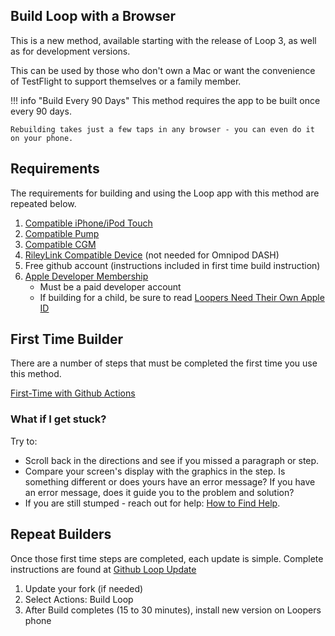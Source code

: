 ## Build Loop with a Browser

This is a new method, available starting with the release of Loop 3, as well as for development versions.

This can be used by those who don't own a Mac or want the convenience of TestFlight to support themselves or a family member.

!!! info "Build Every 90 Days"
    This method requires the app to be built once every 90 days.
    
    Rebuilding takes just a few taps in any browser - you can even do it on your phone.

## Requirements

The requirements for building and using the Loop app with this method are repeated below.

1. [Compatible iPhone/iPod Touch](../build/step2.md)
1. [Compatible Pump](../build/step3.md)
1. [Compatible CGM](../build/step4.md)
1. [RileyLink Compatible Device](../build/step5.md) (not needed for Omnipod DASH)
1. Free github account (instructions included in first time build instruction)
1. [Apple Developer Membership](../build/step6.md)
    * Must be a paid developer account
    * If building for a child, be sure to read [Loopers Need Their Own Apple ID](../build/step6.md#loopers-need-their-own-apple-id)

## First Time Builder

There are a number of steps that must be completed the first time you use this method.

[First-Time with Github Actions](../gh-actions/gh-first-time.md)

### What if I get stuck?

Try to:

* Scroll back in the directions and see if you missed a paragraph or step.
* Compare your screen's display with the graphics in the step. Is something different or does yours have an error message? If you have an error message, does it guide you to the problem and solution?
* If you are still stumped - reach out for help: [How to Find Help](../intro/loopdocs-how-to.md#how-to-find-help).


## Repeat Builders

Once those first time steps are completed, each update is simple. Complete instructions are found at [Github Loop Update](gh-update.md)

1. Update your fork (if needed)
1. Select Actions: Build Loop
1. After Build completes (15 to 30 minutes), install new version on Loopers phone
